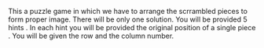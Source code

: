 This a puzzle game in which we have to arrange the scrrambled pieces to form proper image.
There will be only one solution.
You will be provided 5 hints .
In each hint you will be provided the original position of a single piece . You will be given the row and the column number.
